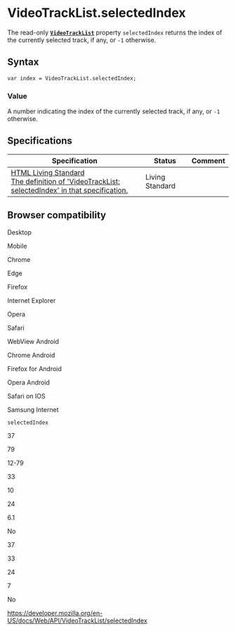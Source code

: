 VideoTrackList.selectedIndex
============================

The read-only **[`VideoTrackList`](../videotracklist)** property `selectedIndex` returns the index of the currently selected track, if any, or `-1` otherwise.

Syntax
------

    var index = VideoTrackList.selectedIndex;

### Value

A number indicating the index of the currently selected track, if any, or `-1` otherwise.

Specifications
--------------

<table><thead><tr class="header"><th>Specification</th><th>Status</th><th>Comment</th></tr></thead><tbody><tr class="odd"><td><a href="https://html.spec.whatwg.org/multipage/#dom-videotracklist-selectedindex">HTML Living Standard<br />
<span class="small">The definition of 'VideoTrackList: selectedIndex' in that specification.</span></a></td><td><span class="spec-living">Living Standard</span></td><td></td></tr></tbody></table>

Browser compatibility
---------------------

Desktop

Mobile

Chrome

Edge

Firefox

Internet Explorer

Opera

Safari

WebView Android

Chrome Android

Firefox for Android

Opera Android

Safari on IOS

Samsung Internet

`selectedIndex`

37

79

12-79

33

10

24

6.1

No

37

33

24

7

No

<a href="https://developer.mozilla.org/en-US/docs/Web/API/VideoTrackList/selectedIndex" class="_attribution-link">https://developer.mozilla.org/en-US/docs/Web/API/VideoTrackList/selectedIndex</a>
